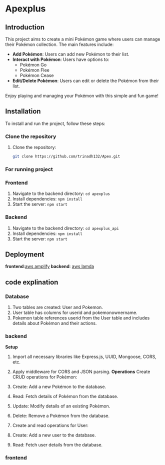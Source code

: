 # Apexplus

## Introduction
This project aims to create a mini Pokémon game where users can manage their Pokémon collection. The main features include:

- **Add Pokémon**: Users can add new Pokémon to their list.
- **Interact with Pokémon**: Users have options to:
  - Pokémon Go
  - Pokémon Flee
  - Pokémon Cease
- **Edit/Delete Pokémon**: Users can edit or delete the Pokémon from their list.

Enjoy playing and managing your Pokémon with this simple and fun game!

## Installation

To install and run the project, follow these steps:

### Clone the repository

1. Clone the repository:

   ```sh
   git clone https://github.com/trinadh132/Apex.git

### For running project

### Frontend
1. Navigate to the backend directory: `cd apexplus`
2. Install dependencies: `npm install`
3. Start the server: `npm start`

### Backend 
1. Navigate to the backend directory: `cd apexplus_api`
2. Install dependencies: `npm install`
3. Start the server: `npm start`

## Deployment
**frontend**:[aws amplify](https://staging.d1szl92k2opc9s.amplifyapp.com/)
**backend**: [aws lamda](https://n04hxdmwr1.execute-api.ap-south-1.amazonaws.com/)

## code explination

### Database
1. Two tables are created: User and Pokemon.
2. User table has columns for userid and pokemonownername.
3. Pokemon table references userid from the User table and includes details about Pokémon and their actions.

### backend
**Setup**
1. Import all necessary libraries like Express.js, UUID, Mongoose, CORS, etc.
2. Apply middleware for CORS and JSON parsing.
**Operations**
Create CRUD operations for Pokémon:
1. Create: Add a new Pokémon to the database.
2. Read: Fetch details of Pokémon from the database.
3. Update: Modify details of an existing Pokémon.
4. Delete: Remove a Pokémon from the database.
5. Create and read operations for User:

1. Create: Add a new user to the database.
2. Read: Fetch user details from the database.

### frontend 
